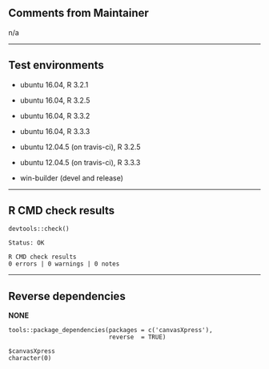 ## Comments from Maintainer

n/a

---  

## Test environments

* ubuntu 16.04, R 3.2.1
* ubuntu 16.04, R 3.2.5
* ubuntu 16.04, R 3.3.2
* ubuntu 16.04, R 3.3.3

* ubuntu 12.04.5 (on travis-ci), R 3.2.5
* ubuntu 12.04.5 (on travis-ci), R 3.3.3

* win-builder (devel and release)

---  

## R CMD check results


```
devtools::check()  

Status: OK  
  
R CMD check results  
0 errors | 0 warnings | 0 notes  
```

---  

## Reverse dependencies


**NONE**

```
tools::package_dependencies(packages = c('canvasXpress'),  
                            reverse  = TRUE)  
                            
$canvasXpress  
character(0)  
```
